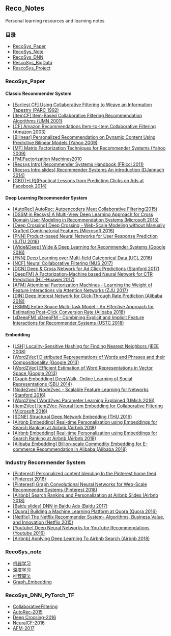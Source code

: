 ## Reco_Notes
Personal learning resources and learning notes

### 目录
- [RecoSys_Paper](#paper)
- [RecoSys_Note](#note)
- [RecoSys_DNN](#torch)
- [RescoSys_BigData](https://github.com/yearing1017/RecoSys/tree/main/Reco_bigdata)
- [RescoSys_Project](https://github.com/yearing1017/RecoSys/tree/main/Reco_project)

<a id="paper"></a>

### RecoSys_Paper

#### Classic Recommender System

- [[Earliest CF] Using Collaborative Filtering to Weave an Information Tapestry (PARC 1992)](https://github.com/yearing1017/RecoSys/blob/main/Reco_paper/Classic%20Recommender%20System/%5BEarliest%20CF%5D%20Using%20Collaborative%20Filtering%20to%20Weave%20an%20Information%20Tapestry.pdf)
- [[ItemCF] Item-Based Collaborative Filtering Recommendation Algorithms (UMN 2001)](https://github.com/yearing1017/RecoSys/blob/main/Reco_paper/Classic%20Recommender%20System/%5BItemCF%5D%20Item-Based%20Collaborative%20Filtering%20Recommendation%20Algorithms.pdf)
- [[CF] Amazon Recommendations Item-to-Item Collaborative Filtering (Amazon 2003)](https://github.com/yearing1017/RecoSys/blob/main/Reco_paper/Classic%20Recommender%20System/%5BCF%5D%20Amazon%20Recommendations%20Item-to-Item%20Collaborative%20Filtering.pdf)
- [[Bilinear] Personalized Recommendation on Dynamic Content Using Predictive Bilinear Models (Yahoo 2009)](https://github.com/yearing1017/RecoSys/blob/main/Reco_paper/Classic%20Recommender%20System/%5BBilinear%5D%20Personalized%20Recommendation%20on%20Dynamic%20Content%20Using%20Predictive%20Bilinear%20Models.pdf)
- [[MF] Matrix Factorization Techniques for Recommender Systems (Yahoo 2009)](https://github.com/yearing1017/RecoSys/blob/main/Reco_paper/Classic%20Recommender%20System/%5BMF%5D%20Matrix%20Factorization%20Techniques%20for%20Recommender%20Systems.pdf)
- [[FM]Factorization Machines2010](https://github.com/yearing1017/RecoSys/blob/main/Reco_paper/Classic%20Recommender%20System/%5BFM%5DFactorization%20Machines2010.pdf)
- [[Recsys Intro] Recommender Systems Handbook (FRicci 2011)](https://github.com/yearing1017/RecoSys/blob/main/Reco_paper/Classic%20Recommender%20System/%5BRecsys%20Intro%5D%20Recommender%20Systems%20Handbook.pdf)
- [[Recsys Intro slides] Recommender Systems An introduction (DJannach 2014)](https://github.com/yearing1017/RecoSys/blob/main/Reco_paper/Classic%20Recommender%20System/%5BRecsys%20Intro%20slides%5D%20Recommender%20Systems%20An%20introduction.pdf)
- [[GBDT+LR](Practical Lessons from Predicting Clicks on Ads at Facebook 2014)](https://github.com/yearing1017/RecoSys/blob/main/Reco_paper/Classic%20Recommender%20System/%5BGBDT%2BLR%5DPractical%20Lessons%20from%20Predicting%20Clicks%20on%20Ads%20at%20Facebook%202014.PDF)

#### Deep Learning Recommender System

- [[AutoRec] AutoRec: Autoencoders Meet Collaborative Filtering(2015)](https://github.com/yearing1017/RecoSys/blob/main/Reco_paper/Deep%20Learning%20Recommender%20System/%5BAutoRec%5D-2015.pdf) <br />
- [[DSSM in Recsys] A Multi-View Deep Learning Approach for Cross Domain User Modeling in Recommendation Systems (Microsoft 2015)](https://github.com/yearing1017/RecoSys/blob/main/Reco_paper/Deep%20Learning%20Recommender%20System/%5BDSSM%20in%20Recsys%5D%20A%20Multi-View%20Deep%20Learning%20Approach%20for%20Cross%20Domain%20User%20Modeling%20in%20Recommendation%20Systems%20(Microsoft%202015).pdf) <br />
- [[Deep Crossing] Deep Crossing - Web-Scale Modeling without Manually Crafted Combinatorial Features (Microsoft 2016) ](https://github.com/yearing1017/RecoSys/blob/main/Reco_paper/Deep%20Learning%20Recommender%20System/%5BDeep%20Crossing%5D%20Deep%20Crossing%20-%20Web-Scale%20Modeling%20without%20Manually%20Crafted%20Combinatorial%20Features.pdf) <br />
- [[PNN] Product-based Neural Networks for User Response Prediction (SJTU 2016)](https://github.com/yearing1017/RecoSys/blob/main/Reco_paper/Deep%20Learning%20Recommender%20System/%5BPNN%5D%20Product-based%20Neural%20Networks%20for%20User%20Response%20Prediction.pdf)<br />
- [[Wide&Deep] Wide & Deep Learning for Recommender Systems (Google 2016)](https://github.com/yearing1017/RecoSys/blob/main/Reco_paper/Deep%20Learning%20Recommender%20System/%5BWide%26Deep%5D%20Wide%20%26%20Deep%20Learning%20for%20Recommender%20Systems.pdf) <br />
- [[FNN] Deep Learning over Multi-field Categorical Data (UCL 2016)](https://github.com/yearing1017/RecoSys/blob/main/Reco_paper/Deep%20Learning%20Recommender%20System/%5BFNN%5D%20Deep%20Learning%20over%20Multi-field%20Categorical%20Data.pdf) <br />
- [[NCF] Neural Collaborative Filtering (NUS 2017)](https://github.com/yearing1017/RecoSys/blob/main/Reco_paper/Deep%20Learning%20Recommender%20System/%5BNCF%5D%20Neural%20Collaborative%20Filtering.pdf) <br />
- [[DCN] Deep & Cross Network for Ad Click Predictions (Stanford 2017)](https://github.com/yearing1017/RecoSys/blob/main/Reco_paper/Deep%20Learning%20Recommender%20System/%5BDCN%5D%20Deep%20%26%20Cross%20Network%20for%20Ad%20Click%20Predictions.pdf)
- [[DeepFM] A Factorization-Machine based Neural Network for CTR Prediction (HIT-Huawei 2017)](https://github.com/yearing1017/RecoSys/blob/main/Reco_paper/Deep%20Learning%20Recommender%20System/%5BDeepFM%5D%20A%20Factorization-Machine%20based%20Neural%20Network%20for%20CTR%20Prediction.pdf) <br />
- [[AFM] Attentional Factorization Machines - Learning the Weight of Feature Interactions via Attention Networks (ZJU 2017)](https://github.com/yearing1017/RecoSys/blob/main/Reco_paper/Deep%20Learning%20Recommender%20System/%5BAFM%5D%20Attentional%20Factorization%20Machines%20-%20Learning%20the%20Weight%20of%20Feature%20Interactions%20via%20Attention%20Networks.pdf) <br />
- [[DIN] Deep Interest Network for Click-Through Rate Prediction (Alibaba 2018)](https://github.com/yearing1017/RecoSys/blob/main/Reco_paper/Deep%20Learning%20Recommender%20System/%5BDIN%5D%20Deep%20Interest%20Network%20for%20Click-Through%20Rate%20Prediction%20(Alibaba%202018).pdf) <br />
- [[ESMM] Entire Space Multi-Task Model - An Effective Approach for Estimating Post-Click Conversion Rate (Alibaba 2018)](https://github.com/yearing1017/RecoSys/blob/main/Reco_paper/Deep%20Learning%20Recommender%20System/%5BESMM%5D%20Entire%20Space%20Multi-Task%20Model%20-%20An%20Effective%20Approach%20for%20Estimating%20Post-Click%20Conversion%20Rate%20(Alibaba%202018).pdf) <br />
- [[xDeepFM] xDeepFM - Combining Explicit and Implicit Feature Interactions for Recommender Systems (USTC 2018)](https://github.com/yearing1017/RecoSys/blob/main/Reco_paper/Deep%20Learning%20Recommender%20System/%5BxDeepFM%5D%20xDeepFM%20-%20Combining%20Explicit%20and%20Implicit%20Feature%20Interactions%20for%20Recommender%20Systems%20(USTC%202018).pdf) <br />


#### Embedding

- [[LSH] Locality-Sensitive Hashing for Finding Nearest Neighbors (IEEE 2008)](https://github.com/yearing1017/RecoSys/blob/main/Reco_paper/Embedding/%5BLSH%5D%20Locality-Sensitive%20Hashing%20for%20Finding%20Nearest%20Neighbors%20(IEEE%202008).pdf) <br />
- [[Word2Vec] Distributed Representations of Words and Phrases and their Compositionality (Google 2013)](https://github.com/yearing1017/RecoSys/blob/main/Reco_paper/Embedding/%5BWord2Vec%5D%20Distributed%20Representations%20of%20Words%20and%20Phrases%20and%20their%20Compositionality.pdf) <br />
- [[Word2Vec] Efficient Estimation of Word Representations in Vector Space (Google 2013)](https://github.com/yearing1017/RecoSys/blob/main/Reco_paper/Embedding/%5BWord2Vec%5D%20Efficient%20Estimation%20of%20Word%20Representations%20in%20Vector%20Space.pdf) <br />
- [[Graph Embedding] DeepWalk- Online Learning of Social Representations (SBU 2014)](https://github.com/yearing1017/RecoSys/blob/main/Reco_paper/Embedding/%5BGraph%20Embedding%5D%20DeepWalk-%20Online%20Learning%20of%20Social%20Representations%20(SBU%202014).pdf) <br />
- [[Node2vec] Node2vec - Scalable Feature Learning for Networks (Stanford 2016)](https://github.com/yearing1017/RecoSys/blob/main/Reco_paper/Embedding/%5BNode2vec%5D%20Node2vec%20-%20Scalable%20Feature%20Learning%20for%20Networks%20(Stanford%202016).pdf) <br />
- [[Word2Vec] Word2vec Parameter Learning Explained (UMich 2016)](https://github.com/yearing1017/RecoSys/blob/main/Reco_paper/Embedding/%5BWord2Vec%5D%20Word2vec%20Parameter%20Learning%20Explained%20.pdf) <br />
- [[Item2Vec] Item2Vec-Neural Item Embedding for Collaborative Filtering (Microsoft 2016)](https://github.com/yearing1017/RecoSys/blob/main/Reco_paper/Embedding/%5BItem2Vec%5D%20Item2Vec-Neural%20Item%20Embedding%20for%20Collaborative%20Filtering.pdf) <br />
- [[SDNE] Structural Deep Network Embedding (THU 2016)](https://github.com/yearing1017/RecoSys/blob/main/Reco_paper/Embedding/%5BSDNE%5D%20Structural%20Deep%20Network%20Embedding%20(THU%202016).pdf) <br />
- [[Airbnb Embedding] Real-time Personalization using Embeddings for Search Ranking at Airbnb (Airbnb 2018)](https://github.com/yearing1017/RecoSys/blob/main/Reco_paper/Embedding/%5BAirbnb%20Embedding%5D%20Real-time%20Personalization%20using%20Embeddings%20for%20Search%20Ranking%20at%20Airbnb%20(Airbnb%202018).pdf) <br />
- [[Airbnb Embedding] Real-time Personalization using Embeddings for Search Ranking at Airbnb (Airbnb 2018)](https://github.com/yearing1017/RecoSys/blob/main/Reco_paper/Embedding/%5BAirbnb%20Embedding%5D%20Real-time%20Personalization%20using%20Embeddings%20for%20Search%20Ranking%20at%20Airbnb%20(Airbnb%202018).pdf) <br />
- [[Alibaba Embedding] Billion-scale Commodity Embedding for E-commerce Recommendation in Alibaba (Alibaba 2018)](https://github.com/yearing1017/RecoSys/blob/main/Reco_paper/Embedding/%5BAlibaba%20Embedding%5D%20Billion-scale%20Commodity%20Embedding%20for%20E-commerce%20Recommendation%20in%20Alibaba%20(Alibaba%202018).pdf) <br />


### Industry Recommender System
- [[Pinterest] Personalized content blending In the Pinterest home feed (Pinterest 2016)](https://github.com/yearing1017/RecoSys/blob/main/Reco_paper/Industry%20Recommender%20System/%5BPinterest%5D%20Personalized%20content%20blending%20In%20the%20Pinterest%20home%20feed%20(Pinterest%202016).pdf) <br />
- [[Pinterest] Graph Convolutional Neural Networks for Web-Scale Recommender Systems (Pinterest 2018)](https://github.com/yearing1017/RecoSys/blob/main/Reco_paper/Industry%20Recommender%20System/%5BPinterest%5D%20Graph%20Convolutional%20Neural%20Networks%20for%20Web-Scale%20Recommender%20Systems%20(Pinterest%202018).pdf) <br />
- [[Airbnb] Search Ranking and Personalization at Airbnb Slides (Airbnb 2018)](https://github.com/yearing1017/RecoSys/blob/main/Reco_paper/Industry%20Recommender%20System/%5BAirbnb%5D%20Search%20Ranking%20and%20Personalization%20at%20Airbnb%20Slides%20(Airbnb%202018).pdf) <br />
- [[Baidu slides] DNN in Baidu Ads (Baidu 2017)](https://github.com/yearing1017/RecoSys/blob/main/Reco_paper/Industry%20Recommender%20System/%5BBaidu%20slides%5D%20DNN%20in%20Baidu%20Ads%20(Baidu%202017).pdf) <br />
- [[Quora] Building a Machine Learning Platform at Quora (Quora 2016)](https://github.com/yearing1017/RecoSys/blob/main/Reco_paper/Industry%20Recommender%20System/%5BQuora%5D%20Building%20a%20Machine%20Learning%20Platform%20at%20Quora%20(Quora%202016).pdf) <br />
- [[Netflix] The Netflix Recommender System- Algorithms, Business Value, and Innovation (Netflix 2015)](https://github.com/yearing1017/RecoSys/blob/main/Reco_paper/Industry%20Recommender%20System/%5BNetflix%5D%20The%20Netflix%20Recommender%20System-%20Algorithms%2C%20Business%20Value%2C%20and%20Innovation%20(Netflix%202015).pdf) <br />
- [[Youtube] Deep Neural Networks for YouTube Recommendations (Youtube 2016)](https://github.com/yearing1017/RecoSys/blob/main/Reco_paper/Industry%20Recommender%20System/%5BYoutube%5D%20Deep%20Neural%20Networks%20for%20YouTube%20Recommendations%20(Youtube%202016).pdf) <br />
- [[Airbnb] Applying Deep Learning To Airbnb Search (Airbnb 2018)](https://github.com/yearing1017/RecoSys/blob/main/Reco_paper/Industry%20Recommender%20System/%5BAirbnb%5D%20Applying%20Deep%20Learning%20To%20Airbnb%20Search%20(Airbnb%202018).pdf) <br />

<a id="note"></a>

### RecoSys_note

- [机器学习](https://github.com/yearing1017/RecoSys/tree/main/Reco_note/机器学习)
- [深度学习](https://github.com/yearing1017/RecoSys/tree/main/Reco_note/深度学习)
- [推荐算法](https://github.com/yearing1017/RecoSys/tree/main/Reco_note/推荐算法)
- [Graph_Embedding](https://github.com/yearing1017/RecoSys/tree/main/Reco_note/Graph_Embedding)


<a id="torch"></a>

### RecoSys_DNN_PyTorch_TF

- [CollaborativeFiltering](https://github.com/yearing1017/RecoSys/tree/main/RecoSys_DNN/CollaborativeFiltering)
- [AutoRec-2015](https://github.com/yearing1017/RecoSys/tree/main/RecoSys_DNN/AutoRec-2015)
- [Deep Crossing-2016](https://github.com/yearing1017/RecoSys/tree/main/RecoSys_DNN/Deep_Crossing-2016)
- [NeuralCF-2016](https://github.com/yearing1017/RecoSys/tree/main/RecoSys_DNN/NeuralCF-2016)
- [AFM-2017](https://github.com/yearing1017/RecoSys/tree/main/RecoSys_DNN/AFM-2017)
